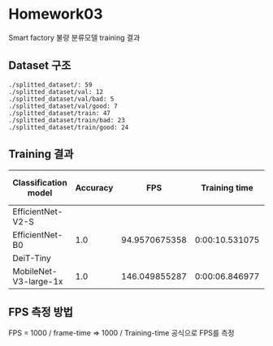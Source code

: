# Homework03
Smart factory 불량 분류모델 training 결과

## Dataset 구조
```
./splitted_dataset/: 59
./splitted_dataset/val: 12
./splitted_dataset/val/bad: 5
./splitted_dataset/val/good: 7
./splitted_dataset/train: 47
./splitted_dataset/train/bad: 23
./splitted_dataset/train/good: 24
```

## Training 결과
|Classification model|Accuracy|FPS|Training time|Batch size|Learning rate|Other hyper-prams|
|----|----|----|----|----|----|----|
|EfficientNet-V2-S| |
|EfficientNet-B0|1.0|94.9570675358|0:00:10.531075|64|0.0049|----|----|
|DeiT-Tiny| 
|MobileNet-V3-large-1x|1.0|146.049855287|0:00:06.846977|64|0.0058|----|----|


## FPS 측정 방법
FPS = 1000 / frame-time => 1000 / Training-time 공식으로 FPS를 측정
